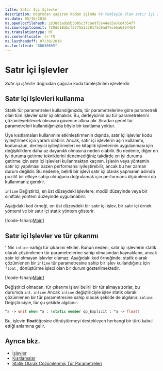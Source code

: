 ```yaml
---
title: Satır İçi İşlevler
description: Doğrudan çağıran kodun içinde F# tümleşik olan satır içi işlevleri nasıl kullanacağınızı öğrenin.
ms.date: 05/16/2016
ms.openlocfilehash: 2830d1ada5b3005c3fcae975a44e85a7c84554f7
ms.sourcegitcommit: f20dd18dbcf2275513281f5d9ad7ece6a62644b4
ms.translationtype: MT
ms.contentlocale: tr-TR
ms.lasthandoff: 07/30/2019
ms.locfileid: "68630685"
---
```

# <a name="inline-functions"></a>Satır İçi İşlevler

*Satır içi işlevler* doğrudan çağıran koda tümleştirilen işlevlerdir.

## <a name="using-inline-functions"></a>Satır Içi Işlevleri kullanma

Statik tür parametreleri kullandığınızda, tür parametrelerine göre parametreli olan tüm işlevler satır içi olmalıdır. Bu, derleyicinin bu tür parametrelerini çözümleyebilecek olmasını güvence altına alır. Sıradan genel tür parametreleri kullandığınızda böyle bir kısıtlama yoktur.

Üye kısıtlamaları kullanımını etkinleştirmenin dışında, satır içi işlevler kodu iyileştirmek için yararlı olabilir. Ancak, satır içi işlevlerin aşırı kullanımı, kodunuzun, derleyici iyileştirmeleri ve kitaplık işlevlerinin uygulanması için değişikliklere daha az dayanıklı olmasına neden olabilir. Bu nedenle, diğer en iyi duruma getirme tekniklerini denemediğiniz takdirde en iyi duruma getirme için satır içi işlevleri kullanmaktan kaçının. İşlevin veya yöntemin satır içi yapılması bazen performansı iyileştirebilir, ancak bu her zaman durum değildir. Bu nedenle, belirli bir işlevi satır içi olarak yapmanın aslında pozitif bir etkiye sahip olduğunu doğrulamak için performans ölçümlerini da kullanmanız gerekir.

`inline` Değiştirici, en üst düzeydeki işlevlere, modül düzeyinde veya bir sınıftaki yöntem düzeyinde uygulanabilir.

Aşağıdaki kod örneği, en üst düzeydeki bir satır içi işlev, bir satır içi örnek yöntemi ve bir satır içi statik yöntem gösterir.

[!code-fsharp[Main](~/samples/snippets/fsharp/lang-ref-3/snippet201.fs)]

## <a name="inline-functions-and-type-inference"></a>Satır içi Işlevler ve tür çıkarımı

' Nin `inline` varlığı tür çıkarımı etkiler. Bunun nedeni, satır içi işlevlerin statik olarak çözümlenen tür parametrelerine sahip olmasından kaynaklanır, ancak satır içi olmayan işlevler olamaz. Aşağıdaki kod örneğinde, statik olarak çözümlenen bir `inline` tür parametresine sahip bir işlev kullandığınız için `float` , dönüştürme işleci olan bir durum gösterilmektedir.

[!code-fsharp[Main](~/samples/snippets/fsharp/lang-ref-3/snippet202.fs)]

Değiştirici olmadan, tür çıkarımı işlevi belirli bir tür almaya zorlar, bu durumda `int`. `inline` Ancak `inline` değiştiriciyle işlev statik olarak çözümlenen bir tür parametresine sahip olacak şekilde de algılanır. `inline` Değiştiriciyle, tür şu şekilde algılanır:

```fsharp
^a -> unit when ^a : (static member op_Explicit : ^a -> float)
```

Bu, işlevin **float**öğesine dönüştürmeyi destekleyen herhangi bir türü kabul ettiği anlamına gelir.

## <a name="see-also"></a>Ayrıca bkz.

- [İşlevler](index.md)
- [Kısıtlamalar](../generics/constraints.md)
- [Statik Olarak Çözümlenmiş Tür Parametreleri](../generics/statically-resolved-type-parameters.md)
